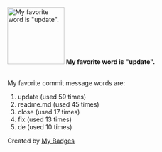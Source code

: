 <img src="https://my-badges.github.io/my-badges/favorite-word.png" alt="My favorite word is &quot;update&quot;." title="My favorite word is &quot;update&quot;." width="128">
<strong>My favorite word is &quot;update&quot;.</strong>
<br><br>

My favorite commit message words are:

1. update (used 59 times)
2. readme.md (used 45 times)
3. close (used 17 times)
4. fix (used 13 times)
5. de (used 10 times)


Created by <a href="https://github.com/my-badges/my-badges">My Badges</a>